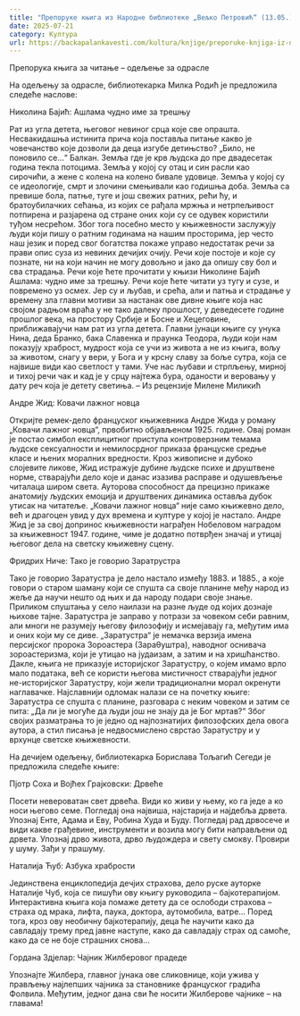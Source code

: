 ```yaml
---
title: "Препоруке књига из Народне библиотеке „Вељко Петровић“ (13.05.)"
date: 2025-07-21
category: Култура
url: https://backapalankavesti.com/kultura/knjige/preporuke-knjiga-iz-narodne-biblioteke-veljko-petrovic-13-05/
---
```


Препорука књига за читање – одељење за одрасле

На одељењу за одрасле, библиотекарка Милка Родић је предложила следеће наслове:

Николина Бајић: Ашлама чудно име за трешњу

Рат из угла детета, његовог невиног срца које све опрашта. Несвакидашња истинита прича која поставља питање какво је човечанство које дозволи да деца изгубе детињство? „Било, не поновило се…“ Балкан. Земља где је крв људска до пре двадесетак година текла потоцима. Земља у којој су отац и син расли као сирочићи, а жене с колена на колено бивале удовице. Земља у којој су се идеологије, смрт и злочини смењивали као годишња доба. Земља са превише бола, патње, туге и још свежих ратних, рећи ћу, и братоубилачких сећања, из којих се рађала мржња и нетрпељивост потпирена и разјарена од стране оних који су се одувек користили туђом несрећом. Због тога посебно место у књижевности заслужују људи који пишу о ратним годинама на нашим просторима, јер често наш језик и поред свог богатства покаже управо недостатак речи за прави опис суза из невиних дечијих очију. Речи које постоје и које су познате, ни на који начин не могу довољно и јако да опишу сву бол и сва страдања. Речи које ћете прочитати у књизи Николине Бајић Ашлама: чудно име за трешњу. Речи које ћете читати уз тугу и сузе, и повремено уз осмех. Јер су и љубав, и срећа, али и патња и страдање у времену зла главни мотиви за настанак ове дивне књиге која нас својом радњом враћа у не тако далеку прошлост, у деведесете године прошлог века, на простору Србије и Босне и Хецеговине, приближавајучи нам рат из угла детета. Главни јунаци књиге су унука Нина, деда Бранко, бака Славенка и праунка Теодора, људи који нам показују храброст, мудрост која се учи из живота а не из књига, вољу за животом, снагу у вери, у Бога и у крсну славу за боље сутра, која се највише види као светлост у тами. Уче нас љубави и стрпљењу, мирној и тихој речи чак и кад је у срцу најтежа бура, оданости и веровању у дату реч која је детету светиња. – Из рецензије Милене Миликић

Андре Жид: Ковачи лажног новца

Откријте ремек-дело француског књижевника Андре Жида у роману „Ковачи лажног новца“, првобитно објављеном 1925. године. Овај роман је постао симбол експлицитног приступа контроверзним темама људске сексуалности и немилосрдног приказа француске средње класе и њених моралних вредности. Кроз живописне и дубоко слојевите ликове, Жид истражује дубине људске психе и друштвене норме, стварајући дело које и данас изазива расправе и одушевљење читалаца широм света. Ауторова способност да прецизно прикаже анатомију људских емоција и друштвених динамика оставља дубок утисак на читатеље. „Ковачи лажног новца“ није само књижевно дело, већ и драгоцен увид у дух времена и културе у којој је настало. Андре Жид је за свој допринос књижевности награђен Нобеловом наградом за књижевност 1947. године, чиме је додатно потврђен значај и утицај његовог дела на светску књижевну сцену.

Фридрих Ниче: Тако је говорио Заратрустра

Тако је говорио Заратустра је дело настало између 1883. и 1885., а које говори о старом шаману који се спушта са своје планине међу народ из жеље да научи нешто од њих и да народу подари своје знање. Приликом спуштања у село наилази на разне људе од којих дознаје њихове тајне. Заратустра је заправо у потрази за човеком себи равним, али многи не разумеју његову филозофију и исмејавају га, међутим има и оних који му се диве. „Заратустра“ је немачка верзија имена персијског пророка Зороастера (Зараθуштра), наводног оснивача зороастеризма, који је утицао на јудаизам, а затим и на хришћанство. Дакле, књига не приказује историјског Заратустру, о којем имамо врло мало података, већ се користи његова мистичност стварајући једног не-историјског Заратустру, који жели традиционални морал окренути наглавачке. Најславнији одломак налази се на почетку књиге: Заратустра се спушта с планине, разговара с неким човеком и затим се пита: „Да ли је могуће да људи још не знају да је Бог мртав?“ Због својих разматрања то је једно од најпознатијих филозофских дела овога аутора, а стил писања је недвосмислено сврстао Заратустру и у врхунце светске књижевности.

На дечијем одељењу, библиотекарка Борислава Тољагић Сегеди је предложила следеће књиге:

Пјотр Соха и Војћех Грајковски: Дрвеће

Посети невероватан свет дрвећа. Види ко живи у њeму, ко га једе а ко носи његово семе. Погледај она највиша, најстарија и најдебља дрвета. Упознај Енте, Адама и Еву, Робина Худа и Буду. Погледај рад дрвосече и види какве грађевине, инструменти и возила могу бити направљени од дрвета. Упознај дрво живота, дрво људождера и свету смокву. Провири у шуму. Зађи у прашуму.

Наталија Ћуб: Азбука храбрости

Јединствена енциклопедија дечјих страхова, дело руске ауторке Наталије Чуб, која се пишући ову књигу руководила – бајкотерапијом. Интерактивна књига која помаже детету да се ослободи страхова – страха од мрака, лифта, паука, доктора, аутомобила, ватре… Поред тога, кроз ову необичну бајкотерапију, деца ће научити како да савладају трему пред јавне наступе, како да савладају страх од самоће, како да се не боје страшних снова…

Гордана Здјелар: Чајник Жилберовог прадеде

Упознајте Жилбера, главног јунака ове сликовнице, који ужива у прављењу најлепших чајника за становнике француског градића Фолвила. Међутим, једног дана сви ће носити Жилберове чајнике – на главама!
